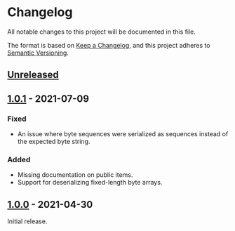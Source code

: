 # Changelog

All notable changes to this project will be documented in this file.

The format is based on [Keep a Changelog](https://keepachangelog.com/en/1.0.0/),
and this project adheres to [Semantic Versioning](https://semver.org/spec/v2.0.0.html).

## [Unreleased]

## [1.0.1] - 2021-07-09

### Fixed

- An issue where byte sequences were serialized as sequences instead of the expected byte string.

### Added

- Missing documentation on public items.
- Support for deserializing fixed-length byte arrays.

## [1.0.0] - 2021-04-30

Initial release.

[Unreleased]: https://github.com/monero-rs/monero-epee-bin-serde/compare/1.0.1...HEAD
[1.0.1]: https://github.com/monero-rs/monero-epee-bin-serde/compare/1.0.0...1.0.1
[1.0.0]: https://github.com/comit-network/monero-epee-bin-serde/compare/f29ab8bbd9a7221fe921dc253ee9bf4f94e95f92...v1.0.0
